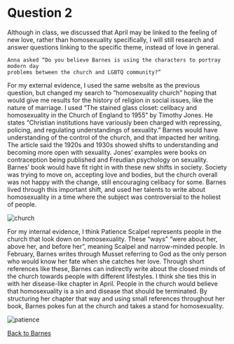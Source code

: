 # Question 2

Although in class, we discussed that April may be linked to the feeling of new love, 
rather than homosexuality specifically, I will still research and answer questions
linking to the specific theme, instead of love in general. 


    Anna asked “Do you believe Barnes is using the characters to portray modern day 
    problems between the church and LGBTQ community?”  
  
For my external evidence, I used the same website as the previous question, 
  but changed my search to “homosexuality church” hoping that would give me results 
  for the history of religion in social issues, like the nature of marriage. I used 
  “The stained glass closet: celibacy and homosexuality in the Church of England to
  1955” by Timothy Jones. He states “Christian institutions have variously been charged 
  with repressing, policing, and regulating understandings of sexuality.” Barnes would
  have understanding of the control of the church, and that impacted her writing. The 
  article said the 1920s and 1930s showed shifts to understanding and becoming more open 
  with sexuality. Jones’ examples were books on contraception being published and Freudian 
  psychology on sexuality. Barnes’ book would have fit right in with these new shifts in society. 
  Society was trying to move on, accepting love and bodies, but the church overall was not
  happy with the change, still encouraging celibacy for some. Barnes lived through this 
  important shift, and used her talents to write about homosexuality in a time where the 
  subject was controversial to the holiest of people.
  
  ![church](http://www.clipartbest.com/cliparts/MKc/j9K/MKcj9KjTq.gif) 
  
For my internal evidence, I think Patience Scalpel represents people in the church that 
  look down on homosexuality. These “ways” “were about her, above her, and before her”, 
  meaning Scalpel and narrow-minded people. In February, Barnes writes through Musset
  referring to God as the only person who would know her fate when she catches her love. 
  Through short references like these, Barnes can indirectly write about the closed minds 
  of the church towards people with different lifestyles. I think she ties this in with
  her disease-like chapter in April. People in the church would believe that homosexuality 
  is a sin and disease that should be terminated. By structuring her chapter that way and 
  using small references throughout her book, Barnes pokes fun at the church and takes a 
  stand for homosexuality. 

![patience](http://les.women.it//ladies/13x.gif)

[Back to Barnes](/barnes/)
